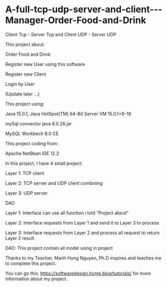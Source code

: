 # A-full-tcp-udp-server-and-client---Manager-Order-Food-and-Drink
Client Tcp - Server Tcp and Client UDP - Server UDP

This project about:
  
  Order Food and Drink
  
  Register new User using this software
  
  Register new Client
  
  Login by User
  
  (Update later ...)
 
 This project using:
  
  Java 15.0.1; Java HotSpot(TM) 64-Bit Server VM 15.0.1+9-18
  
  mySql connector java 8.0.26.jar

  MySQL Workbech 8.0 CE
 
 This project coding from:
  
  Apache NetBean IDE 12.2

In this project, I have 4 small project:
  
  Layer 1: TCP client
  
  Layer 2: TCP server and UDP client combining
  
  Layer 3: UDP server
  
  DAO
  
  Layer 1: Interface can use all function i told "Project about"
  
  Layer 2: Interface requests from Layer 1 and send it to Layer 3 to process
  
  Layer 3: Interface requests from Layer 2 and process all request to return Layer 2 result
  
  DAO: This project contain all model using in project
  
  Thanks to my Teacher, Manh Hung Nguyen, Ph.D inspires and teaches me to complete this project.
  
  You can go this: https://softwaredesign.home.blog/tutorials/ for more information about my project.
